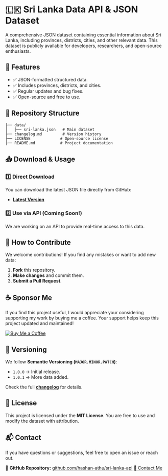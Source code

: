 # 🇱🇰 Sri Lanka Data API & JSON Dataset

A comprehensive JSON dataset containing essential information about Sri Lanka, including provinces, districts, cities, and other relevant data. This dataset is publicly available for developers, researchers, and open-source enthusiasts.

## 📌 Features

- ✅ JSON-formatted structured data.
- ✅ Includes provinces, districts, and cities.
- ✅ Regular updates and bug fixes.
- ✅ Open-source and free to use.

## 📂 Repository Structure

```
├── data/
│   ├── sri-lanka.json   # Main dataset
├── changelog.md         # Version history
├── LICENSE             # Open-source license
├── README.md           # Project documentation
```

## 📥 Download & Usage

### **1️⃣ Direct Download**

You can download the latest JSON file directly from GitHub:

- **[Latest Version](https://github.com/yourusername/sri-lanka-data/releases/latest)**

### **2️⃣ Use via API (Coming Soon!)**

We are working on an API to provide real-time access to this data.

## 🚀 How to Contribute

We welcome contributions! If you find any mistakes or want to add new data:

1. **Fork** this repository.
2. **Make changes** and commit them.
3. **Submit a Pull Request**.

## ☕ Sponsor Me

If you find this project useful, I would appreciate your considering supporting my work by buying me a coffee. Your support helps keep this project updated and maintained!

[![Buy Me a Coffee](https://img.shields.io/badge/Buy%20Me%20a%20Coffee-Support%20My%20Work-orange?style=flat&logo=buy-me-a-coffee)](https://www.buymeacoffee.com/hashan.athuru)

## 📌 Versioning

We follow **Semantic Versioning (`MAJOR.MINOR.PATCH`)**:

- `1.0.0` → Initial release.
- `1.0.1` → More data added.

Check the full **[changelog](changelog.md)** for details.

## 📜 License

This project is licensed under the **MIT License**. You are free to use and modify the dataset with attribution.

## 📬 Contact

If you have questions or suggestions, feel free to open an issue or reach out.

🔗 **GitHub Repository:** [github.com/hashan-athu/sri-lanka-api](https://github.com/hashan-athu/sri-lanka-api)
[📧 Contact Me](mailto:hello@hashanathurugiriya.com)
